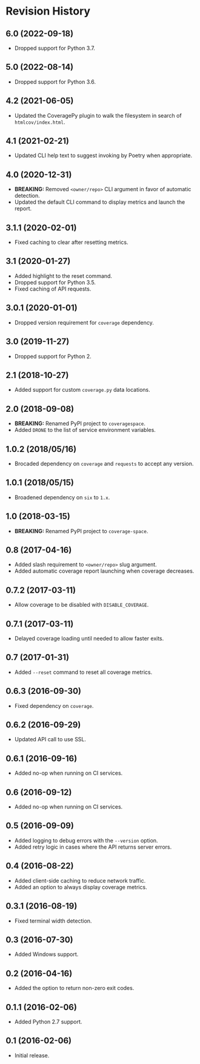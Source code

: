 # Revision History

## 6.0 (2022-09-18)

- Dropped support for Python 3.7.

## 5.0 (2022-08-14)

- Dropped support for Python 3.6.

## 4.2 (2021-06-05)

- Updated the CoveragePy plugin to walk the filesystem in search of `htmlcov/index.html`.

## 4.1 (2021-02-21)

- Updated CLI help text to suggest invoking by Poetry when appropriate.

## 4.0 (2020-12-31)

- **BREAKING:** Removed `<owner/repo>` CLI argument in favor of automatic detection.
- Updated the default CLI command to display metrics and launch the report.

## 3.1.1 (2020-02-01)

- Fixed caching to clear after resetting metrics.

## 3.1 (2020-01-27)

- Added highlight to the reset command.
- Dropped support for Python 3.5.
- Fixed caching of API requests.

## 3.0.1 (2020-01-01)

- Dropped version requirement for `coverage` dependency.

## 3.0 (2019-11-27)

- Dropped support for Python 2.

## 2.1 (2018-10-27)

- Added support for custom `coverage.py` data locations.

## 2.0 (2018-09-08)

- **BREAKING:** Renamed PyPI project to `coveragespace`.
- Added `DRONE` to the list of service environment variables.

## 1.0.2 (2018/05/16)

- Brocaded dependency on `coverage` and `requests` to accept any version.

## 1.0.1 (2018/05/15)

- Broadened dependency on `six` to `1.x`.

## 1.0 (2018-03-15)

- **BREAKING:** Renamed PyPI project to `coverage-space`.

## 0.8 (2017-04-16)

- Added slash requirement to `<owner/repo>` slug argument.
- Added automatic coverage report launching when coverage decreases.

## 0.7.2 (2017-03-11)

- Allow coverage to be disabled with `DISABLE_COVERAGE`.

## 0.7.1 (2017-03-11)

- Delayed coverage loading until needed to allow faster exits.

## 0.7 (2017-01-31)

- Added `--reset` command to reset all coverage metrics.

## 0.6.3 (2016-09-30)

- Fixed dependency on `coverage`.

## 0.6.2 (2016-09-29)

- Updated API call to use SSL.

## 0.6.1 (2016-09-16)

- Added no-op when running on CI services.

## 0.6 (2016-09-12)

- Added no-op when running on CI services.

## 0.5 (2016-09-09)

- Added logging to debug errors with the `--version` option.
- Added retry logic in cases where the API returns server errors.

## 0.4 (2016-08-22)

- Added client-side caching to reduce network traffic.
- Added an option to always display coverage metrics.

## 0.3.1 (2016-08-19)

- Fixed terminal width detection.

## 0.3 (2016-07-30)

- Added Windows support.

## 0.2 (2016-04-16)

- Added the option to return non-zero exit codes.

## 0.1.1 (2016-02-06)

- Added Python 2.7 support.

## 0.1 (2016-02-06)

- Initial release.
